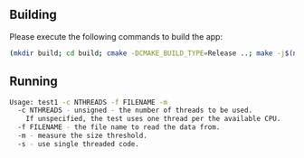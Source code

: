 ## Building

Please execute the following commands to build the app:
``` bash
(mkdir build; cd build; cmake -DCMAKE_BUILD_TYPE=Release ..; make -j$(nproc) )
```


## Running
``` bash
Usage: test1 -c NTHREADS -f FILENAME -m
  -c NTHREADS - unsigned - the number of threads to be used.
    If unspecified, the test uses one thread per the available CPU.
  -f FILENAME - the file name to read the data from.
  -m - measure the size threshold.
  -s - use single threaded code.
```

